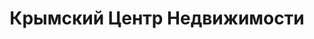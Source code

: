 --- 
title: "Крымский Центр Недвижимости" 
site: "http://www.kcn.in.ua" 
town: "Симферополь" 
tel: ["+38 (0652)272651, +38 (050)3932186"] 
address: "Россия, Республика Крым, г. Симферополь, ул. Героев Аджимушкая, д. 6/13, оф. 5а" 
mail: "kcn888@rambler.ru" 
--- 